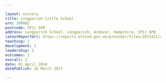 ```yaml
---

layout: nursery
title: Longparish Little School
urn: 109902
postcode: SP11 6PB
address: Longparish School, Longparish, Andover, Hampshire, SP11 6PB
latestReportUrl: https://reports.ofsted.gov.uk/provider/files/2673421/urn/109902.pdf
teaching: 2
development: 1
leadership: 2
outcomes: 2
overall: 2
date: 01 April 2018 
datePublish: 16 March 2017

---
```

